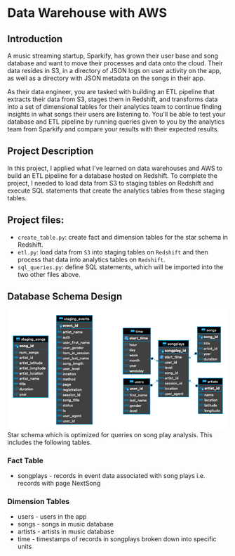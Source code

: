 # Data Warehouse with AWS
## Introduction
A music streaming startup, Sparkify, has grown their user base and song database and want to move their processes and data onto the cloud. Their data resides in S3, in a directory of JSON logs on user activity on the app, as well as a directory with JSON metadata on the songs in their app.

As their data engineer, you are tasked with building an ETL pipeline that extracts their data from S3, stages them in Redshift, and transforms data into a set of dimensional tables for their analytics team to continue finding insights in what songs their users are listening to. You'll be able to test your database and ETL pipeline by running queries given to you by the analytics team from Sparkify and compare your results with their expected results.

## Project Description
In this project, I applied what I've learned on data warehouses and AWS to build an ETL pipeline for a database hosted on Redshift. To complete the project, I needed to load data from S3 to staging tables on Redshift and execute SQL statements that create the analytics tables from these staging tables.

## Project files:
- `create_table.py`: create fact and dimension tables for the star schema in Redshift.
- `etl.py`: load data from `S3` into staging tables on `Redshift` and then process that data into analytics tables on `Redshift`.
- `sql_queries.py`: define SQL statements, which will be imported into the two other files above.

## Database Schema Design
![schema](schema.png)
Star schema which is optimized for queries on song play analysis. This includes the following tables.

### Fact Table
- songplays - records in event data associated with song plays i.e. records with page NextSong
### Dimension Tables
- users - users in the app
- songs - songs in music database
- artists - artists in music database
- time - timestamps of records in songplays broken down into specific units

